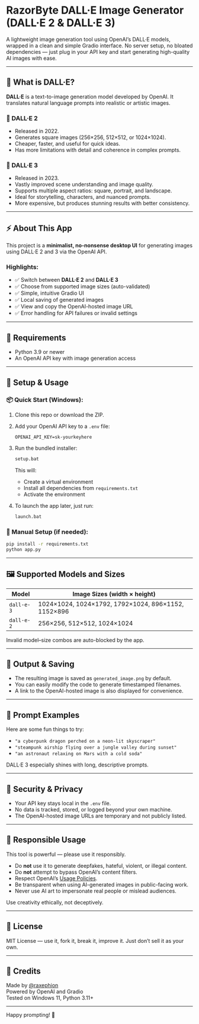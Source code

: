 # RazorByte DALL·E Image Generator (DALL·E 2 & DALL·E 3)

A lightweight image generation tool using OpenAI’s DALL·E models, wrapped in a clean and simple Gradio interface. No server setup, no bloated dependencies — just plug in your API key and start generating high-quality AI images with ease.

---

## 🤖 What is DALL·E?

**DALL·E** is a text-to-image generation model developed by OpenAI. It translates natural language prompts into realistic or artistic images.

### 🧠 DALL·E 2

- Released in 2022.
- Generates square images (256×256, 512×512, or 1024×1024).
- Cheaper, faster, and useful for quick ideas.
- Has more limitations with detail and coherence in complex prompts.

### 🧠 DALL·E 3

- Released in 2023.
- Vastly improved scene understanding and image quality.
- Supports multiple aspect ratios: square, portrait, and landscape.
- Ideal for storytelling, characters, and nuanced prompts.
- More expensive, but produces stunning results with better consistency.

---

## ⚡ About This App

This project is a **minimalist, no-nonsense desktop UI** for generating images using DALL·E 2 and 3 via the OpenAI API.

### Highlights:

- ✅ Switch between **DALL·E 2** and **DALL·E 3**
- ✅ Choose from supported image sizes (auto-validated)
- ✅ Simple, intuitive Gradio UI
- ✅ Local saving of generated images
- ✅ View and copy the OpenAI-hosted image URL
- ✅ Error handling for API failures or invalid settings

---

## 🧩 Requirements

- Python 3.9 or newer
- An OpenAI API key with image generation access

---

## 🔧 Setup & Usage

### 📦 Quick Start (Windows):

1. Clone this repo or download the ZIP.
2. Add your OpenAI API key to a `.env` file:

   ```
   OPENAI_API_KEY=sk-yourkeyhere
   ```

3. Run the bundled installer:

   ```bash
   setup.bat
   ```

   This will:
   - Create a virtual environment
   - Install all dependencies from `requirements.txt`
   - Activate the environment

4. To launch the app later, just run:

   ```bash
   launch.bat
   ```

### 🐍 Manual Setup (if needed):

```bash
pip install -r requirements.txt
python app.py
```

---

## 🖼️ Supported Models and Sizes

| Model      | Image Sizes (width × height)                       |
|------------|----------------------------------------------------|
| `dall-e-3` | 1024×1024, 1024×1792, 1792×1024, 896×1152, 1152×896 |
| `dall-e-2` | 256×256, 512×512, 1024×1024                         |

Invalid model–size combos are auto-blocked by the app.

---

## 💾 Output & Saving

- The resulting image is saved as `generated_image.png` by default.
- You can easily modify the code to generate timestamped filenames.
- A link to the OpenAI-hosted image is also displayed for convenience.

---

## 🧠 Prompt Examples

Here are some fun things to try:

- `"a cyberpunk dragon perched on a neon-lit skyscraper"`
- `"steampunk airship flying over a jungle valley during sunset"`
- `"an astronaut relaxing on Mars with a cold soda"`

DALL·E 3 especially shines with long, descriptive prompts.

---

## 🔐 Security & Privacy

- Your API key stays local in the `.env` file.
- No data is tracked, stored, or logged beyond your own machine.
- The OpenAI-hosted image URLs are temporary and not publicly listed.

---

## 🧭 Responsible Usage

This tool is powerful — please use it responsibly.

- Do **not** use it to generate deepfakes, hateful, violent, or illegal content.
- Do **not** attempt to bypass OpenAI’s content filters.
- Respect OpenAI’s [Usage Policies](https://openai.com/policies/usage-policies).
- Be transparent when using AI-generated images in public-facing work.
- Never use AI art to impersonate real people or mislead audiences.

Use creativity ethically, not deceptively.

---

## 📜 License

MIT License — use it, fork it, break it, improve it. Just don’t sell it as your own.

---

## 🙏 Credits

Made by [@raxephion](https://github.com/Raxephion)  
Powered by OpenAI and Gradio  
Tested on Windows 11, Python 3.11+

---

Happy prompting! 🚀
